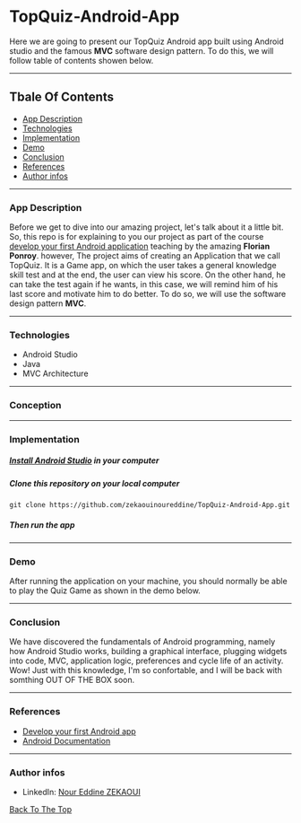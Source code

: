 # TopQuiz-Android-App
Here we are going to present our TopQuiz Android app built using Android studio and the famous **MVC** software design pattern. To do this, we will follow table of contents showen below.

---

## Tbale Of Contents
- [App Description](#app-description)
- [Technologies](#technologies)
- [Implementation](#Implementation)
- [Demo](#demo)
- [Conclusion](#conclusion)
- [References](#references)
- [Author infos](#author-infos)

---
### App Description
Before we get to dive into our amazing project, let's talk about it a little bit. So, this repo is for explaining to you our project as part of the course [develop your first Android application](https://openclassrooms.com/fr/courses/4517166-developpez-votre-premiere-application-android) teaching by the amazing **Florian Ponroy**. however, The project aims of creating an Application that we call TopQuiz. It is a Game app, on which the user takes a general knowledge skill test and at the end, the user can view his score. On the other hand, he can take the test again if he wants, in this case, we will remind him of his last score and motivate him to do better. To do so, we will use the software design pattern **MVC**.

---
### Technologies
- Android Studio
- Java
- MVC Architecture

---
### Conception

---
### Implementation

##### [Install Android Studio](https://developer.android.com/studio) in your computer
##### Clone this repository on your local computer

```
git clone https://github.com/zekaouinoureddine/TopQuiz-Android-App.git
```
##### Then run the app
---
### Demo
After running the application on your machine, you should normally be able to play the Quiz Game as shown in the demo below. 

---
### Conclusion
We have discovered the fundamentals of Android programming, namely how Android Studio works, building a graphical interface, plugging widgets into code, MVC, application logic, preferences and cycle life of an activity. Wow! Just with this knowledge, I'm so confortable, and I will be back with somthing OUT OF THE BOX soon.

---
### References
- [Develop your first Android app](https://openclassrooms.com/fr/courses/4517166-developpez-votre-premiere-application-android)
- [Android Documentation](https://developer.android.com/docs)

---
### Author infos
- LinkedIn: [Nour Eddine ZEKAOUI](https://www.linkedin.com/in/nour-eddine-zekaoui-ba43b1177/)

[Back To The Top](#topquiz-android-app)
